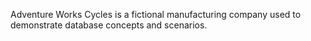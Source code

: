 Adventure Works Cycles is a fictional manufacturing company used to demonstrate database concepts and scenarios.